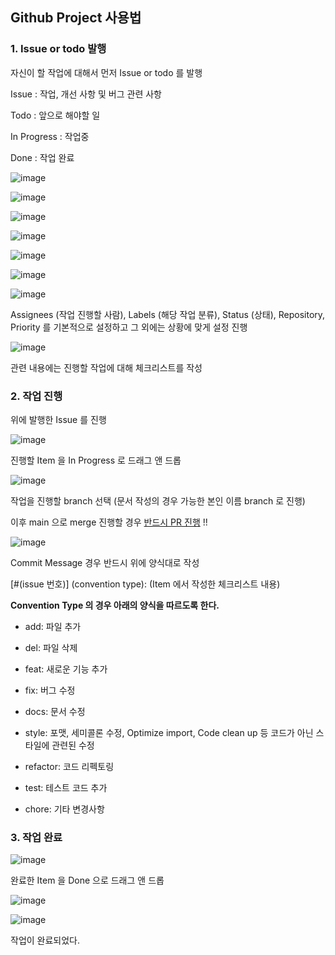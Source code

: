 ## Github Project 사용법

### 1. Issue or todo 발행

자신이 할 작업에 대해서 먼저 Issue or todo 를 발행

Issue : 작업, 개선 사항 및 버그 관련 사항

Todo : 앞으로 해야할 일

In Progress : 작업중

Done : 작업 완료

![image](https://github.com/TeamChumaengi/chumaengi/assets/93571332/9f41b717-5d1d-4b84-a56c-65684f9463ba)

![image](https://github.com/TeamChumaengi/chumaengi/assets/93571332/09d17d4a-ea66-45d3-b96e-7645a89a27a4)

![image](https://github.com/TeamChumaengi/chumaengi/assets/93571332/5f4a6f98-3292-4e88-a8bd-529f58fccae1)

![image](https://github.com/TeamChumaengi/chumaengi/assets/93571332/5aed029e-762b-4443-89d6-bc2f43baa870)

![image](https://github.com/TeamChumaengi/chumaengi/assets/93571332/b93c74de-5d32-4e2f-b8ab-79ef672546c5)

![image](https://github.com/TeamChumaengi/chumaengi/assets/93571332/a21e22cd-d3c5-4cd2-a62d-d8a30a17916f)

![image](https://github.com/TeamChumaengi/chumaengi/assets/93571332/e609552c-8bfa-4ef6-a627-5e6de370dcf2)
 
Assignees (작업 진행할 사람), Labels (해당 작업 분류), Status (상태), Repository, Priority 를 기본적으로 설정하고 그 외에는 상황에 맞게 설정 진행

![image](https://github.com/TeamChumaengi/chumaengi/assets/93571332/8190dbf2-cf73-43d5-bc90-83f4a47c38e7)
 
관련 내용에는 진행할 작업에 대해 체크리스트를 작성

### 2. 작업 진행

위에 발행한 Issue 를 진행

![image](https://github.com/TeamChumaengi/chumaengi/assets/93571332/13118e9d-66e9-4466-b6c7-fa8c2d907ef3)

진행할 Item 을 In Progress 로 드래그 앤 드롭

![image](https://github.com/TeamChumaengi/chumaengi/assets/93571332/e6254639-d60c-486d-b4cf-53c8dd0ebbc6)
 
작업을 진행할 branch 선택 (문서 작성의 경우 가능한 본인 이름 branch 로 진행)

이후 main 으로 merge 진행할 경우 <U>반드시 PR 진행</U> !!

![image](https://github.com/TeamChumaengi/chumaengi/assets/93571332/982309df-d1df-4fa9-bf6a-9a2b1276ec58)

Commit Message 경우 반드시 위에 양식대로 작성

[#(issue 번호)] (convention type): (Item 에서 작성한 체크리스트 내용)

**Convention Type 의 경우 아래의 양식을 따르도록 한다.**

- add: 파일 추가
 
- del: 파일 삭제

- feat: 새로운 기능 추가

- fix: 버그 수정

- docs: 문서 수정

- style: 포맷, 세미콜론 수정, Optimize import, Code clean up 등 코드가 아닌 스타일에 관련된 수정

- refactor: 코드 리펙토링

- test: 테스트 코드 추가

- chore: 기타 변경사항

### 3. 작업 완료

![image](https://github.com/TeamChumaengi/chumaengi/assets/93571332/aaa5b32c-7ee2-499a-bbea-3e3b00080d72)

완료한 Item 을 Done 으로 드래그 앤 드롭
 
![image](https://github.com/TeamChumaengi/chumaengi/assets/93571332/363128f4-38e6-4b35-bc97-e8354affdc60)

![image](https://github.com/TeamChumaengi/chumaengi/assets/93571332/5d32b816-b5e8-4c9e-ae44-9f5888af0c4b)

작업이 완료되었다.
